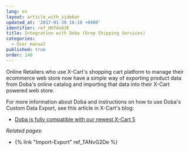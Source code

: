 ```yaml
---
lang: en
layout: article_with_sidebar
updated_at: '2017-01-30 16:10 +0400'
identifier: ref_HOfdxO3E
title: Integration with Doba (Drop Shipping Services)
categories:
  - User manual
published: true
order: 140
---
```



Online Retailers who use X-Cart's shopping cart platform to manage their ecommerce web store now have a simple way of exporting product data from Doba's online catalog and importing that data into their X-Cart powered web store.

For more information about Doba and instructions on how to use Doba's Custom Data Export, see this article in X-Cart's blog:

*   [Doba is fully compatible with our newest X-Cart 5](http://blog.x-cart.com/doba-compatible-with-xcart-5.html)

_Related pages:_

*   {% link "Import-Export" ref_TANvG2De %}
